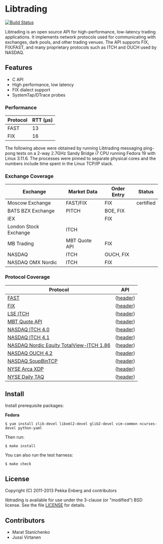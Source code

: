 # Libtrading

[![Build Status](https://secure.travis-ci.org/penberg/libtrading.png?branch=master)](http://travis-ci.org/penberg/libtrading)

Libtrading is an open source API for high-performance, low-latency trading
applications. It implements network protocols used for communicating with
exchanges, dark pools, and other trading venues. The API supports FIX,
FIX/FAST, and many proprietary protocols such as ITCH and OUCH used by NASDAQ.

## Features

* C API
* High performance, low latency
* FIX dialect support
* SystemTap/DTrace probes

### Performance

Protocol | RTT (μs)
---------|---------
FAST     | 13
FIX      | 16

The following above were obtained by running Libtrading messaging
ping-pong tests on a 2-way 2.7GHz Sandy Bridge i7 CPU running Fedora 19
with Linux 3.11.6.  The processes were pinned to separate physical cores
and the numbers include time spent in the Linux TCP/IP stack.

### Exchange Coverage

Exchange              | Market Data   | Order Entry | Status
----------------------|---------------|-------------|-----------
Moscow Exchange       | FAST/FIX      | FIX         | certified
BATS BZX Exchange     | PITCH         | BOE, FIX    |
IEX                   |               | FIX         |
London Stock Exchange | ITCH          |             |
MB Trading            | MBT Quote API | FIX         |
NASDAQ                | ITCH          | OUCH, FIX   |
NASDAQ OMX Nordic     | ITCH          | FIX         |

### Protocol Coverage

Protocol              | API
----------------------|------
[FAST][]              | ([header](https://github.com/penberg/libtrading/blob/master/include/libtrading/proto/fast_message.h))
[FIX][]               | ([header](https://github.com/penberg/libtrading/blob/master/include/libtrading/proto/fix_message.h))
[LSE ITCH][]          | ([header](https://github.com/penberg/libtrading/blob/master/include/libtrading/proto/lse_itch_message.h))
[MBT Quote API][]     | ([header](https://github.com/penberg/libtrading/blob/master/include/libtrading/proto/mbt_quote_message.h))
[NASDAQ ITCH 4.0][]   | ([header](https://github.com/penberg/libtrading/blob/master/include/libtrading/proto/nasdaq_itch40_message.h))
[NASDAQ ITCH 4.1][]   | ([header](https://github.com/penberg/libtrading/blob/master/include/libtrading/proto/nasdaq_itch41_message.h))
[NASDAQ Nordic Equity TotalView-ITCH 1.86][] | ([header](https://github.com/penberg/libtrading/blob/master/include/libtrading/proto/omx_itch186_message.h))
[NASDAQ OUCH 4.2][]   | ([header](https://github.com/penberg/libtrading/blob/master/include/libtrading/proto/ouch42_message.h))
[NASDAQ SoupBinTCP][] | ([header](https://github.com/penberg/libtrading/blob/master/include/libtrading/proto/soupbin3_session.h))
[NYSE Arca XDP][]     | ([header](https://github.com/penberg/libtrading/blob/master/include/libtrading/proto/xdp_message.h))
[NYSE Daily TAQ][]    | ([header](https://github.com/penberg/libtrading/blob/master/include/libtrading/proto/nyse_taq_message.h))

[BATS BOE]:          http://www.batstrading.co.uk/resources/participant_resources/BATS_Europe_Binary_Order_Entry_Specification.pdf
[BATS PITCH]:        http://www.batstrading.com/resources/membership/BATS_PITCH_Specification.pdf
[FIX]:               http://fixprotocol.org/specifications/
[FAST]:              http://fixprotocol.org/fastspec/
[LSE ITCH]:          http://www.londonstockexchange.com/products-and-services/millennium-exchange/millennium-exchange-migration/mit303-issue93final.pdf
[MBT Quote API]:     http://www.mbtrading.com/developersMain.aspx?page=api
[NASDAQ Nordic Equity TotalView-ITCH 1.86]: http://nordic.nasdaqomxtrader.com/digitalAssets/82/82004_nordicequitytotalview-itch1.86.pdf
[NASDAQ ITCH 4.0]:   http://www.nasdaqtrader.com/content/technicalsupport/specifications/dataproducts/tvitch-v4.pdf
[NASDAQ ITCH 4.1]:   http://nasdaqtrader.com/content/technicalsupport/specifications/dataproducts/NQTV-ITCH-V4_1.pdf
[NASDAQ OUCH 4.2]:   http://www.nasdaqtrader.com/content/technicalsupport/specifications/TradingProducts/OUCH4.2.pdf
[NASDAQ SoupBinTCP]: http://www.nasdaqtrader.com/content/technicalsupport/specifications/dataproducts/soupbintcp.pdf
[NYSE Arca XDP]:     http://www.nyxdata.com/nysedata/Default.aspx?tabid=1084
[NYSE Daily TAQ]:    http://www.nyxdata.com/data-products/daily-taq

## Install

Install prerequisite packages:

**Fedora**

```
$ yum install zlib-devel libxml2-devel glib2-devel vim-common ncurses-devel python-yaml
```

Then run:

```
$ make install
```

You can also run the test harness:

```
$ make check
```

## License

Copyright (C) 2011-2013 Pekka Enberg and contributors

libtrading is available for use under the 3-clause (or "modified") BSD license.
See the file [LICENSE][] for details.

[LICENSE]:	https://github.com/penberg/libtrading/blob/master/LICENSE

## Contributors

* Marat Stanichenko
* Jussi Virtanen
